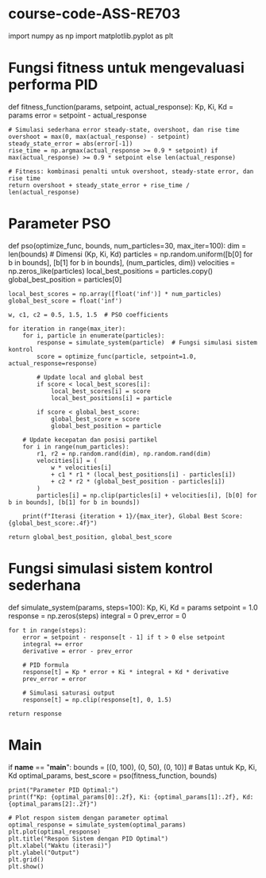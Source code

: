 # course-code-ASS-RE703
import numpy as np
import matplotlib.pyplot as plt

# Fungsi fitness untuk mengevaluasi performa PID
def fitness_function(params, setpoint, actual_response):
    Kp, Ki, Kd = params
    error = setpoint - actual_response
    
    # Simulasi sederhana error steady-state, overshoot, dan rise time
    overshoot = max(0, max(actual_response) - setpoint)
    steady_state_error = abs(error[-1])
    rise_time = np.argmax(actual_response >= 0.9 * setpoint) if max(actual_response) >= 0.9 * setpoint else len(actual_response)

    # Fitness: kombinasi penalti untuk overshoot, steady-state error, dan rise time
    return overshoot + steady_state_error + rise_time / len(actual_response)

# Parameter PSO
def pso(optimize_func, bounds, num_particles=30, max_iter=100):
    dim = len(bounds)  # Dimensi (Kp, Ki, Kd)
    particles = np.random.uniform([b[0] for b in bounds], [b[1] for b in bounds], (num_particles, dim))
    velocities = np.zeros_like(particles)
    local_best_positions = particles.copy()
    global_best_position = particles[0]

    local_best_scores = np.array([float('inf')] * num_particles)
    global_best_score = float('inf')

    w, c1, c2 = 0.5, 1.5, 1.5  # PSO coefficients

    for iteration in range(max_iter):
        for i, particle in enumerate(particles):
            response = simulate_system(particle)  # Fungsi simulasi sistem kontrol
            score = optimize_func(particle, setpoint=1.0, actual_response=response)

            # Update local and global best
            if score < local_best_scores[i]:
                local_best_scores[i] = score
                local_best_positions[i] = particle

            if score < global_best_score:
                global_best_score = score
                global_best_position = particle

        # Update kecepatan dan posisi partikel
        for i in range(num_particles):
            r1, r2 = np.random.rand(dim), np.random.rand(dim)
            velocities[i] = (
                w * velocities[i]
                + c1 * r1 * (local_best_positions[i] - particles[i])
                + c2 * r2 * (global_best_position - particles[i])
            )
            particles[i] = np.clip(particles[i] + velocities[i], [b[0] for b in bounds], [b[1] for b in bounds])

        print(f"Iterasi {iteration + 1}/{max_iter}, Global Best Score: {global_best_score:.4f}")

    return global_best_position, global_best_score

# Fungsi simulasi sistem kontrol sederhana
def simulate_system(params, steps=100):
    Kp, Ki, Kd = params
    setpoint = 1.0
    response = np.zeros(steps)
    integral = 0
    prev_error = 0

    for t in range(steps):
        error = setpoint - response[t - 1] if t > 0 else setpoint
        integral += error
        derivative = error - prev_error

        # PID formula
        response[t] = Kp * error + Ki * integral + Kd * derivative
        prev_error = error

        # Simulasi saturasi output
        response[t] = np.clip(response[t], 0, 1.5)

    return response

# Main
if __name__ == "__main__":
    bounds = [(0, 100), (0, 50), (0, 10)]  # Batas untuk Kp, Ki, Kd
    optimal_params, best_score = pso(fitness_function, bounds)

    print("Parameter PID Optimal:")
    print(f"Kp: {optimal_params[0]:.2f}, Ki: {optimal_params[1]:.2f}, Kd: {optimal_params[2]:.2f}")

    # Plot respon sistem dengan parameter optimal
    optimal_response = simulate_system(optimal_params)
    plt.plot(optimal_response)
    plt.title("Respon Sistem dengan PID Optimal")
    plt.xlabel("Waktu (iterasi)")
    plt.ylabel("Output")
    plt.grid()
    plt.show()
